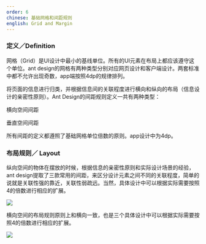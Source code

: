 ```yaml
---
order: 6
chinese: 基础网格和间距规则
english: Grid and Margin 
---
```


### 定义／Definition  

网格（Grid）是UI设计中最小的基线单位。所有的UI元素在布局上都应该遵守这个单位。ant design的网格有两种类型分别对应网页设计和客户端设计。两套标准中都不允许出现奇数，app端按照4dp的规律排列。  

将页面的信息进行归类，并根据信息间的关联程度进行横向和纵向的布局（信息设计的亲密性原则）。Ant Design的间距规则定义一共有两种类型：  

横向空间间距  

垂直空间间距  

所有间距的定义都遵照了基础网格单位倍数的原则。app设计中为4dp。 

### 布局规则／ Layout 

纵向空间的物体在摆放的时候，根据信息的亲密性原则和实际设计场景的经验，ant design提取了三款常用的间距，来区分设计元素之间不同的关联程度，简单的说就是关联性强的靠近，关联性弱疏远。当然，具体设计中可以根据实际需要按照4的倍数进行相应的扩展。 

![](https://os.alipayobjects.com/rmsportal/eCANPALOcwXWoVl.png)  

横向空间的布局规则原则上和横向一致，也是三个具体设计中可以根据实际需要按照4的倍数进行相应的扩展。  

![](https://os.alipayobjects.com/rmsportal/sxcRmQDCErIMcGg.png)